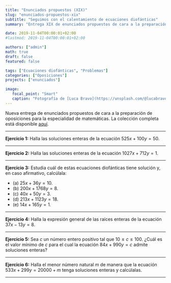 ```yaml
---
title: "Enunciados propuestos (XIX)"
slug: "enunciados-propuestos-xix"
subtitle: "Seguimos con el calentamiento de ecuaciones diofánticas"
summary: "Entrega XIX de enunciados propuestos de cara a la preparación de oposiciones en la especialidad de matemáticas."

date: 2019-11-04T00:00:01+02:00
#lastmod: 2019-11-04T00:00:01+02:00

authors: ["admin"]
math: true
draft: false
featured: false

tags: ["Ecuaciones diofánticas", "Problemas"]
categories: ["Oposiciones"]
projects: ["enunciados"]

image:
   focal_point: "Smart"
   caption: "Fotografía de [Luca Bravo](https://unsplash.com/@lucabravo), disponible en [Unsplash](https://unsplash.com/photos/dXdkpdYCNbo)."
---
```


Nueva entrega de enunciados propuestos de cara a la preparación de oposiciones para la especialidad de matemáticas. La colección completa está disponible [aquí](/courses/enunciados/).

---

**Ejercicio 1:** Halla las soluciones enteras de la ecuación $525x + 100y = 50$.

---

**Ejercicio 2:** Halla las soluciones enteras de la ecuación $1027x + 712y = 1$.

---

**Ejercicio 3:** Estudia cuál de estas ecuaciones diofánticas tiene solución y, en caso afirmativo, calcúlala:

- (a) $25x + 36y = 10$.
- (b) $200x + 1768y = 8$.
- (c) $40x + 50y = 3$.
- (d) $213x + 1123y = 18$.
- (e) $14x + 165y = 1$.

---

**Ejercicio 4:** Halla la expresión general de las raíces enteras de la ecuación $37x - 13y = 8$.

---

**Ejercicio 5:** Sea $c$ un número entero positivo tal que $10\leq c\leq 100$. ¿Cuál es el valor mínimo de $c$ para el cual la ecuación $84x + 990y = c$ admite soluciones enteras?

---

**Ejercicio 6:** Halla el menor número natural $m$ de manera que la ecuación $533x + 299y = 20000 + m$ tenga soluciones enteras y calcúlalas.

---
